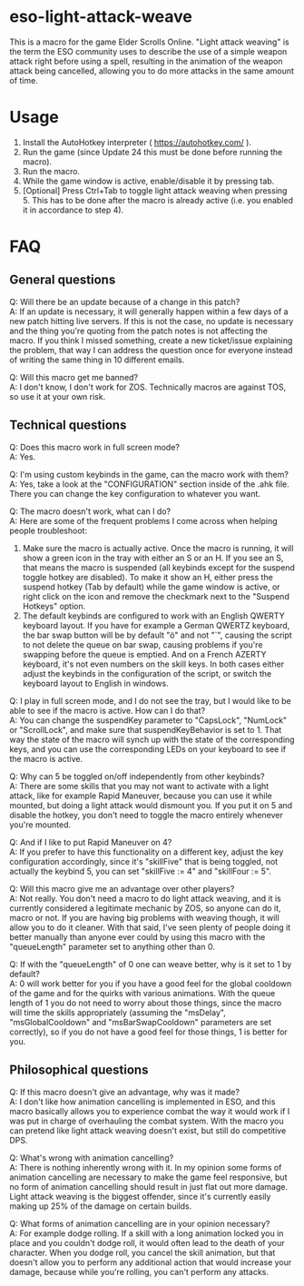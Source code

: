 # eso-light-attack-weave
This is a macro for the game Elder Scrolls Online. "Light attack weaving" is the term the ESO community uses to describe the use of a simple weapon attack right before using a spell, resulting in the animation of the weapon attack being cancelled, allowing you to do more attacks in the same amount of time.

# Usage #
1. Install the AutoHotkey interpreter ( https://autohotkey.com/ ).
2. Run the game (since Update 24 this must be done before running the macro).
3. Run the macro.
4. While the game window is active, enable/disable it by pressing tab.
5. \[Optional\] Press Ctrl+Tab to toggle light attack weaving when pressing 5. This has to be done after the macro is already active (i.e. you enabled it in accordance to step 4).

# FAQ #
## General questions
Q: Will there be an update because of a change in this patch?  
A: If an update is necessary, it will generally happen within a few days of a new patch hitting live servers. If this is not the case, no update is necessary and the thing you're quoting from the patch notes is not affecting the macro. If you think I missed something, create a new ticket/issue explaining the problem, that way I can address the question once for everyone instead of writing the same thing in 10 different emails.

Q: Will this macro get me banned?  
A: I don't know, I don't work for ZOS. Technically macros are against TOS, so use it at your own risk.

## Technical questions
Q: Does this macro work in full screen mode?  
A: Yes.

Q: I'm using custom keybinds in the game, can the macro work with them?  
A: Yes, take a look at the "CONFIGURATION" section inside of the .ahk file. There you can change the key configuration to whatever you want.

Q: The macro doesn't work, what can I do?  
A: Here are some of the frequent problems I come across when helping people troubleshoot:
   1. Make sure the macro is actually active. Once the macro is running, it will show a green icon in the tray with either an S or an H. If you see an S, that means the macro is suspended (all keybinds except for the suspend toggle hotkey are disabled). To make it show an H, either press the suspend hotkey (Tab by default) while the game window is active, or right click on the icon and remove the checkmark next to the "Suspend Hotkeys" option.
   2. The default keybinds are configured to work with an English QWERTY keyboard layout. If you have for example a German QWERTZ keyboard, the bar swap button will be by default "ö" and not "\`", causing the script to not delete the queue on bar swap, causing problems if you're swapping before the queue is emptied. And on a French AZERTY keyboard, it's not even numbers on the skill keys. In both cases either adjust the keybinds in the configuration of the script, or switch the keyboard layout to English in windows.

Q: I play in full screen mode, and I do not see the tray, but I would like to be able to see if the macro is active. How can I do that?  
A: You can change the suspendKey parameter to "CapsLock", "NumLock" or "ScrollLock", and make sure that suspendKeyBehavior is set to 1. That way the state of the macro will synch up with the state of the corresponding keys, and you can use the corresponding LEDs on your keyboard to see if the macro is active.

Q: Why can 5 be toggled on/off independently from other keybinds?  
A: There are some skills that you may not want to activate with a light attack, like for example Rapid Maneuver, because you can use it while mounted, but doing a light attack would dismount you. If you put it on 5 and disable the hotkey, you don't need to toggle the macro entirely whenever you're mounted. 

Q: And if I like to put Rapid Maneuver on 4?  
A: If you prefer to have this functionality on a different key, adjust the key configuration accordingly, since it's "skillFive" that is being toggled, not actually the keybind 5, you can set "skillFive := 4" and "skillFour := 5".

Q: Will this macro give me an advantage over other players?  
A: Not really. You don't need a macro to do light attack weaving, and it is currently considered a legitimate mechanic by ZOS, so anyone can do it, macro or not. If you are having big problems with weaving though, it will allow you to do it cleaner. With that said, I've seen plenty of people doing it better manually than anyone ever could by using this macro with the "queueLength" parameter set to anything other than 0.

Q: If with the "queueLength" of 0 one can weave better, why is it set to 1 by default?  
A: 0 will work better for you if you have a good feel for the global cooldown of the game and for the quirks with various animations. With the queue length of 1 you do not need to worry about those things, since the macro will time the skills appropriately (assuming the "msDelay", "msGlobalCooldown" and "msBarSwapCooldown" parameters are set correctly), so if you do not have a good feel for those things, 1 is better for you.

## Philosophical questions
Q: If this macro doesn't give an advantage, why was it made?  
A: I don't like how animation cancelling is implemented in ESO, and this macro basically allows you to experience combat the way it would work if I was put in charge of overhauling the combat system. With the macro you can pretend like light attack weaving doesn't exist, but still do competitive DPS.

Q: What's wrong with animation cancelling?  
A: There is nothing inherently wrong with it. In my opinion some forms of animation cancelling are necessary to make the game feel responsive, but no form of animation cancelling should result in just flat out more damage. Light attack weaving is the biggest offender, since it's currently easily making up 25% of the damage on certain builds.

Q: What forms of animation cancelling are in your opinion necessary?  
A: For example dodge rolling. If a skill with a long animation locked you in place and you couldn't dodge roll, it would often lead to the death of your character. When you dodge roll, you cancel the skill animation, but that doesn't allow you to perform any additional action that would increase your damage, because while you're rolling, you can't perform any attacks.
